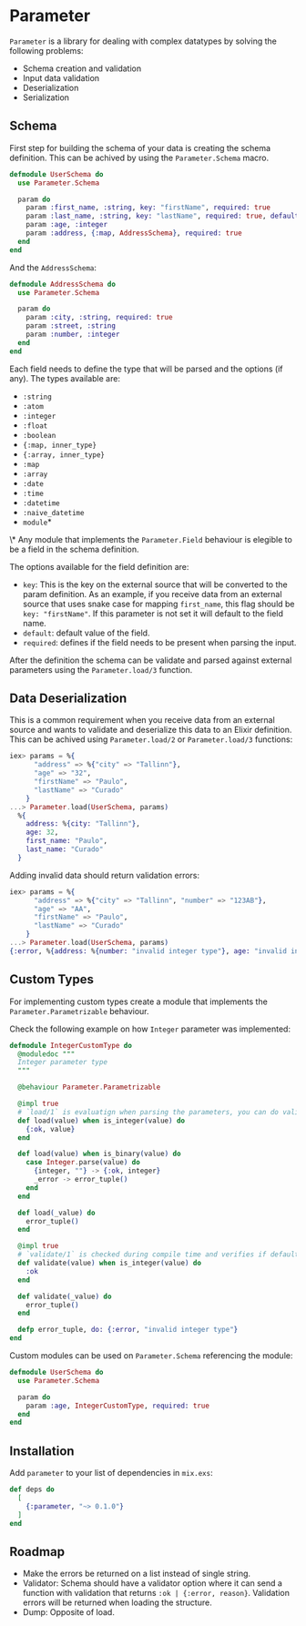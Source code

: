 # Parameter
<!-- MDOC !-->
`Parameter` is a library for dealing with complex datatypes by solving the following problems:
  - Schema creation and validation
  - Input data validation
  - Deserialization
  - Serialization

## Schema

First step for building the schema of your data is creating the schema definition.
This can be achived by using the `Parameter.Schema` macro.
```elixir
defmodule UserSchema do
  use Parameter.Schema

  param do
    param :first_name, :string, key: "firstName", required: true
    param :last_name, :string, key: "lastName", required: true, default: ""
    param :age, :integer
    param :address, {:map, AddressSchema}, required: true
  end
end
```

And the `AddressSchema`:

```elixir
defmodule AddressSchema do
  use Parameter.Schema

  param do
    param :city, :string, required: true
    param :street, :string
    param :number, :integer
  end
end
```

Each field needs to define the type that will be parsed and the options (if any). The types available are:

- `:string`
- `:atom`
- `:integer`
- `:float`
- `:boolean`
- `{:map, inner_type}`
- `{:array, inner_type}`
- `:map`
- `:array`
- `:date`
- `:time`
- `:datetime`
- `:naive_datetime`
- `module`*

\\* Any module that implements the `Parameter.Field` behaviour is elegible to be a field in the schema definition.

The options available for the field definition are:
- `key`: This is the key on the external source that will be converted to the param definition.
As an example, if you receive data from an external source that uses snake case for mapping `first_name`, this flag should be `key: "firstName"`.
If this parameter is not set it will default to the field name.
- `default`: default value of the field.
- `required`: defines if the field needs to be present when parsing the input.

After the definition the schema can be validate and parsed against external parameters using the `Parameter.load/3` function.

## Data Deserialization

This is a common requirement when you receive data from an external source and wants to
validate and deserialize this data to an Elixir definition. This can be achived using `Parameter.load/2` or `Parameter.load/3` functions:

```elixir
iex> params = %{
      "address" => %{"city" => "Tallinn"},
      "age" => "32",
      "firstName" => "Paulo",
      "lastName" => "Curado"
    }
...> Parameter.load(UserSchema, params)
  %{
    address: %{city: "Tallinn"},
    age: 32,
    first_name: "Paulo",
    last_name: "Curado"
  }
```

Adding invalid data should return validation errors:

```elixir
iex> params = %{
      "address" => %{"city" => "Tallinn", "number" => "123AB"},
      "age" => "AA",
      "firstName" => "Paulo",
      "lastName" => "Curado"
    }
...> Parameter.load(UserSchema, params)
{:error, %{address: %{number: "invalid integer type"}, age: "invalid integer type"}}
```

## Custom Types

For implementing custom types create a module that implements the  `Parameter.Parametrizable` behaviour.

Check the following example on how `Integer` parameter was implemented:

```Elixir
defmodule IntegerCustomType do
  @moduledoc """
  Integer parameter type
  """

  @behaviour Parameter.Parametrizable

  @impl true
  # `load/1` is evaluatign when parsing the parameters, you can do validations here and transform the data
  def load(value) when is_integer(value) do
    {:ok, value}
  end

  def load(value) when is_binary(value) do
    case Integer.parse(value) do
      {integer, ""} -> {:ok, integer}
      _error -> error_tuple()
    end
  end

  def load(_value) do
    error_tuple()
  end

  @impl true
  # `validate/1` is checked during compile time and verifies if default value is passed on the schema an validating using this function
  def validate(value) when is_integer(value) do
    :ok
  end

  def validate(_value) do
    error_tuple()
  end

  defp error_tuple, do: {:error, "invalid integer type"}
end
```

Custom modules can be used on `Parameter.Schema` referencing the module:

```Elixir
defmodule UserSchema do
  use Parameter.Schema

  param do
    param :age, IntegerCustomType, required: true
  end
end
```


## Installation


Add `parameter` to your list of dependencies in `mix.exs`:

```elixir
def deps do
  [
    {:parameter, "~> 0.1.0"}
  ]
end
```

## Roadmap
- Make the errors be returned on a list instead of single string.
- Validator: Schema should have a validator option where it can send a function with validation that returns `:ok | {:error, reason}`. Validation errors will be returned when loading the structure.
- Dump: Opposite of load.